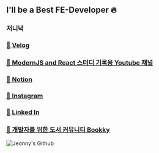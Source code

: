 
## I'll be a Best FE-Developer 🔥
### 저니녁

### <a href="https://velog.io/@jeon__ih" target="_blank">🔗 Velog</a>
### <a href="https://www.youtube.com/channel/UCdUqEj-gmY_sbgHw9iqdSlg" target="_blank">🔗 ModernJS and React 스터디 기록용 Youtube 채널</a>
### <a href="https://dev-jeon.notion.site/ac79d69afb9641cf8866906d7b6bcd41" target="_blank">🔗 Notion</a>
### <a href="https://instagram.com/jeon__ih" target="_blank">🔗 Instagram</a>
### <a href="https://www.linkedin.com/in/%EC%9D%B8%ED%98%81-%EC%A0%84-2494a8241/" target="_blank">🔗 Linked In</a>

### <a href="[https://www.youtube.com/channel/UCdUqEj-gmY_sbgHw9iqdSlg](http://bookky.cf)" target="_blank">🔗 개발자를 위한 도서 커뮤니티 Bookky</a>

![Jeonny's Github](https://github-readme-stats.vercel.app/api?username=wjs5025&show_icons=true&theme=merko)

